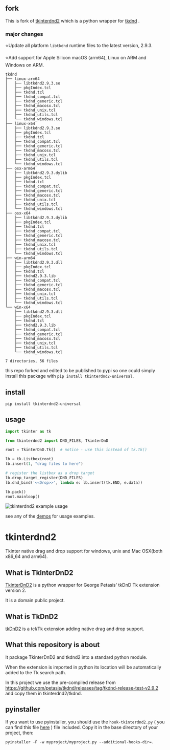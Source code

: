 ## fork

This is fork of [tkinterdnd2](https://github.com/pmgagne/tkinterdnd2) which is a python wrapper for [tkdnd](https://github.com/petasis/tkdnd)
.

### major changes
⭐️Update all platform `libtkdnd` runtime files to the latest version, 2.9.3.

⭐️Add support for Apple Silicon macOS (arm64), Linux on ARM and Windows on ARM.

```
tkdnd
├── linux-arm64
│   ├── libtkdnd2.9.3.so
│   ├── pkgIndex.tcl
│   ├── tkdnd.tcl
│   ├── tkdnd_compat.tcl
│   ├── tkdnd_generic.tcl
│   ├── tkdnd_macosx.tcl
│   ├── tkdnd_unix.tcl
│   ├── tkdnd_utils.tcl
│   └── tkdnd_windows.tcl
├── linux-x64
│   ├── libtkdnd2.9.3.so
│   ├── pkgIndex.tcl
│   ├── tkdnd.tcl
│   ├── tkdnd_compat.tcl
│   ├── tkdnd_generic.tcl
│   ├── tkdnd_macosx.tcl
│   ├── tkdnd_unix.tcl
│   ├── tkdnd_utils.tcl
│   └── tkdnd_windows.tcl
├── osx-arm64
│   ├── libtkdnd2.9.3.dylib
│   ├── pkgIndex.tcl
│   ├── tkdnd.tcl
│   ├── tkdnd_compat.tcl
│   ├── tkdnd_generic.tcl
│   ├── tkdnd_macosx.tcl
│   ├── tkdnd_unix.tcl
│   ├── tkdnd_utils.tcl
│   └── tkdnd_windows.tcl
├── osx-x64
│   ├── libtkdnd2.9.3.dylib
│   ├── pkgIndex.tcl
│   ├── tkdnd.tcl
│   ├── tkdnd_compat.tcl
│   ├── tkdnd_generic.tcl
│   ├── tkdnd_macosx.tcl
│   ├── tkdnd_unix.tcl
│   ├── tkdnd_utils.tcl
│   └── tkdnd_windows.tcl
├── win-arm64
│   ├── libtkdnd2.9.3.dll
│   ├── pkgIndex.tcl
│   ├── tkdnd.tcl
│   ├── tkdnd2.9.3.lib
│   ├── tkdnd_compat.tcl
│   ├── tkdnd_generic.tcl
│   ├── tkdnd_macosx.tcl
│   ├── tkdnd_unix.tcl
│   ├── tkdnd_utils.tcl
│   └── tkdnd_windows.tcl
└── win-x64
    ├── libtkdnd2.9.3.dll
    ├── pkgIndex.tcl
    ├── tkdnd.tcl
    ├── tkdnd2.9.3.lib
    ├── tkdnd_compat.tcl
    ├── tkdnd_generic.tcl
    ├── tkdnd_macosx.tcl
    ├── tkdnd_unix.tcl
    ├── tkdnd_utils.tcl
    └── tkdnd_windows.tcl

7 directories, 56 files
```

this repo forked and edited to be published to pypi so one could simply install this package
with  `pip install tkinterdnd2-universal`.

## install

`pip install tkinterdnd2-universal`

## usage

```python
import tkinter as tk

from tkinterdnd2 import DND_FILES, TkinterDnD

root = TkinterDnD.Tk()  # notice - use this instead of tk.Tk()

lb = tk.Listbox(root)
lb.insert(1, "drag files to here")

# register the listbox as a drop target
lb.drop_target_register(DND_FILES)
lb.dnd_bind('<<Drop>>', lambda e: lb.insert(tk.END, e.data))

lb.pack()
root.mainloop()
```
![tkinterdnd2 example usage](https://i.stack.imgur.com/jnOWd.png)


see any of the [demos](./demos) for usage examples.

# tkinterdnd2

Tkinter native drag and drop support for windows, unix and Mac OSX(both x86_64 and arm64).

## What is TkInterDnD2

[TkinterDnD2](http://tkinterdnd.sourceforge.net) is a python wrapper for George Petasis' tkDnD Tk extension version 2.

It is a domain public project.

## What is TkDnD2

[tkDnD2](https://github.com/petasis/tkdnd) is a tcl/Tk extension adding native drag and drop support.

## What this repository is about

It package TkinterDnD2 and tkdnd2 into a standard python module.

When the extension is imported in python its location will be automatically added to the Tk search path.

In this project we use the pre-compiled release
from https://github.com/petasis/tkdnd/releases/tag/tkdnd-release-test-v2.9.2 and copy them in tkinterdnd2/tkdnd.

## pyinstaller

If you want to use pyinstaller, you should use the `hook-tkinterdnd2.py` ( you can find this file [here](https://github.com/blacklein/tkinterdnd2-universal) ) file included. Copy it in the base directory of
your project, then:

    pyinstaller -F -w myproject/myproject.py --additional-hooks-dir=.

